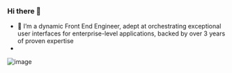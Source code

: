 ### Hi there 👋

- 🔭 I’m a dynamic Front End Engineer, adept at orchestrating exceptional user interfaces for enterprise-level applications, backed by over 3 years of proven expertise
- 
![image](https://github.com/sanjaydarshansb1996/sanjaydarshansb1996/assets/61506896/8e88c3a6-e542-46cf-9cf5-459c0682c07a)


<!--
**sanjaydarshansb1996/sanjaydarshansb1996** is a ✨ _special_ ✨ repository because its `README.md` (this file) appears on your GitHub profile.

Here are some ideas to get you started:

- 🔭 I’m currently working on ...
- 🌱 I’m currently learning ...
- 👯 I’m looking to collaborate on ...
- 🤔 I’m looking for help with ...
- 💬 Ask me about ...
- 📫 How to reach me: ...
- 😄 Pronouns: ...
- ⚡ Fun fact: ...
-->
